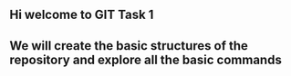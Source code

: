 ## Hi welcome to GIT Task 1
## We will create the basic structures of the repository and explore all the basic commands
